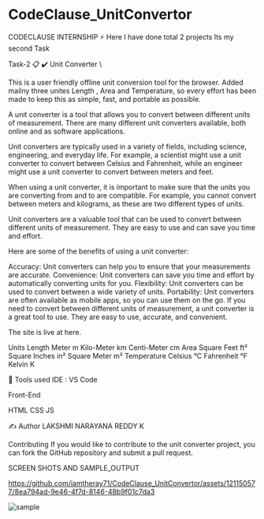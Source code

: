 # CodeClause_UnitConvertor

CODECLAUSE INTERNSHIP ⚡️ Here I have done total 2 projects Its my second Task

Task-2 📋 ✔️ Unit Converter \

This is a user friendly offline unit conversion tool for the browser. Added mailny three unites Length , Area and Temperature, so every effort has been made to keep this as simple, fast, and portable as possible.

A unit converter is a tool that allows you to convert between different units of measurement. There are many different unit converters available, both online and as software applications.

Unit converters are typically used in a variety of fields, including science, engineering, and everyday life. For example, a scientist might use a unit converter to convert between Celsius and Fahrenheit, while an engineer might use a unit converter to convert between meters and feet.

When using a unit converter, it is important to make sure that the units you are converting from and to are compatible. For example, you cannot convert between meters and kilograms, as these are two different types of units.

Unit converters are a valuable tool that can be used to convert between different units of measurement. They are easy to use and can save you time and effort.

Here are some of the benefits of using a unit converter:

Accuracy: Unit converters can help you to ensure that your measurements are accurate. Convenience: Unit converters can save you time and effort by automatically converting units for you. Flexibility: Unit converters can be used to convert between a wide variety of units. Portability: Unit converters are often available as mobile apps, so you can use them on the go. If you need to convert between different units of measurement, a unit converter is a great tool to use. They are easy to use, accurate, and convenient.

The site is live at here.

Units Length Meter m Kilo-Meter km Centi-Meter cm Area Square Feet ft² Square Inches in² Square Meter m² Temperature Celsius °C Fahrenheit °F Kelvin K

📓 Tools used IDE : VS Code

Front-End

HTML CSS JS

✍ Author LAKSHMI NARAYANA REDDY K

Contributing If you would like to contribute to the unit converter project, you can fork the GitHub repository and submit a pull request.

SCREEN SHOTS AND SAMPLE_OUTPUT



https://github.com/iamtheray71/CodeClause_UnitConvertor/assets/121150577/8ea794ad-9e46-4f7d-8146-48b9f01c7da3










![sample](https://github.com/iamtheray71/CodeClause_UnitConvertor/assets/121150577/3fe6fc37-fd30-49de-83c4-dbbab61b96ca)



